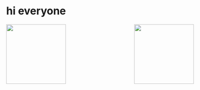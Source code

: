 # hi everyone

<img src="https://github-readme-stats.vercel.app/api?username=ZhuYing-CSU&show_icons=true&theme=gruvbox" height="160" align="left"/>
<img src="https://github-readme-stats.vercel.app/api/top-langs/?username=ZhuYing-CSU&langs_count=8&theme=gruvbox&layout=compact" height="160" align="right"/>

<!--
**ZhuYing-CSU/ZhuYing-CSU** is a ✨ _special_ ✨ repository because its `README.md` (this file) appears on your GitHub profile.

Here are some ideas to get you started:

- 🔭 I’m currently working on ...
- 🌱 I’m currently learning ...
- 👯 I’m looking to collaborate on ...
- 🤔 I’m looking for help with ...
- 💬 Ask me about ...
- 📫 How to reach me: ...
- 😄 Pronouns: ...
- ⚡ Fun fact: ...
-->
